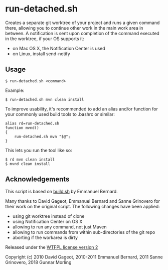# run-detached.sh

Creates a separate git worktree of your project and runs a given command there,
allowing you to continue other work in the main work area in between.
A notification is sent upon completion of the command executed in the worktree,
if your OS supports it:

* on Mac OS X, the Notification Center is used
* on Linux, install send-notify

## Usage

    $ run-detached.sh <command>

Example:

    $ run-detached.sh mvn clean install

To improve usability, it's recommended to add an alias and/or function for your
commonly used build tools to .bashrc or similar:


    alias rd=run-detached.sh
    function mvnd()
    {
        run-detached.sh mvn "$@";
    }

This lets you run the tool like so:

    $ rd mvn clean install
    $ mvnd clean install

## Acknowledgements

This script is based on [build.sh](https://gist.github.com/emmanuelbernard/787631) by Emmanuel Bernard.

Many thanks to David Gageot, Emmanuel Bernard and Sanne Grinovero for their work on the
original script. The following changes have been applied:

* using git worktree instead of clone
* using Notification Center on OS X
* allowing to run any command, not just Maven
* allowing to run commands from within sub-directories of the git repo
* aborting if the workarea is dirty

Released under the [WTFPL license version 2](http://sam.zoy.org/wtfpl/)

Copyright (c) 2010 David Gageot, 2010-2011 Emmanuel Bernard, 2011 Sanne Grinovero, 2018 Gunnar Morling
